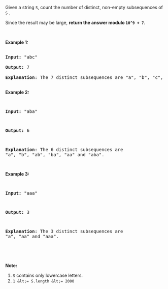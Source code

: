 Given a string `` S ``, count the number of distinct, non-empty subsequences of `` S `` .

Since the result may be large, __return the answer modulo `` 10^9 + 7 ``__.

&nbsp;

__Example 1:__

<pre>
<strong>Input: </strong><span id="example-input-1-1">"abc"</span>
<strong>Output: </strong><span id="example-output-1">7</span>
<span><strong>Explanation</strong>: The 7 distinct subsequences are "a", "b", "c", "ab", "ac", "bc", and "abc".</span>
</pre>

<div>
<p><strong>Example 2:</strong></p>
<pre>
<strong>Input: </strong><span id="example-input-2-1">"aba"</span>
<strong>Output: </strong><span id="example-output-2">6
</span><strong>Explanation</strong>: The 6 distinct subsequences are "a", "b", "ab", "ba", "aa" and "aba".
</pre>
<div>
<p><strong>Example 3:</strong></p>
<pre>
<strong>Input: </strong><span id="example-input-3-1">"aaa"</span>
<strong>Output: </strong><span id="example-output-3">3
</span><strong>Explanation</strong>: The 3 distinct subsequences are "a", "aa" and "aaa".
</pre>
</div>
</div>

&nbsp;
&nbsp;

__Note:__

1.   `` S `` contains only lowercase letters.
2.   `` 1 &lt;= S.length &lt;= 2000 ``

<div>
<p>&nbsp;</p>
<div>
<div>&nbsp;</div>
</div>
</div>